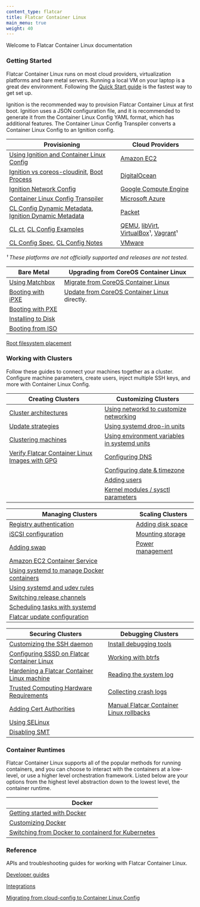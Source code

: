 ```yaml
---
content_type: flatcar
title: Flatcar Container Linux
main_menu: true
weight: 40
---
```


Welcome to Flatcar Container Linux documentation

### Getting Started
Flatcar Container Linux runs on most cloud providers, virtualization platforms and bare metal servers. Running a local VM on your laptop is a great dev environment. Following the [Quick Start guide][quick-start] is the fastest way to get set up.

Ignition is the recommended way to provision Flatcar Container Linux at first boot.
Ignition uses a JSON configuration file, and it is recommended to generate it from the Container Linux Config YAML format, which has additional features.
The Container Linux Config Transpiler converts a Container Linux Config to an Ignition config.


Provisioning                                                                                      | Cloud Providers
--------------                                                                                    | -------------
[Using Ignition and Container Linux Config][container-linux-config]                               | [Amazon EC2][ec2]
[Ignition vs coreos-cloudinit][ignition-what], [Boot Process][ignition-boot]                      | [DigitalOcean][digital-ocean]
[Ignition Network Config][ignition-network]                                                       | [Google Compute Engine][gce]
[Container Linux Config Transpiler][config-transpiler]                                            | [Microsoft Azure][azure]
[CL Config Dynamic Metadata][config-dynamic-data], [Ignition Dynamic Metadata][ignition-metadata] | [Packet][packet]
[CL ct][config-intro], [CL Config Examples][config-examples]                                      | [QEMU][qemu], [libVirt][libvirt], [VirtualBox][virtualbox]¹, [Vagrant][vagrant]¹
[CL Config Spec][config-spec], [CL Config Notes][config-notes]                                    | [VMware][vmware]

_¹ These platforms are not officially supported and releases are not tested._

Bare Metal                                              | Upgrading from CoreOS Container Linux
--------------                                          | -------------
[Using Matchbox][matchbox]                              | [Migrate from CoreOS Container Linux][migrate-from-container-linux]
[Booting with iPXE][ipxe]                               | [Update from CoreOS Container Linux][update-from-container-linux] directly.
[Booting with PXE][pxe]                                 |
[Installing to Disk][install-to-disk]                   |
[Booting from ISO][boot-iso]                            |
[Root filesystem placement][filesystem-placement]


### Working with Clusters
Follow these guides to connect your machines together as a cluster. Configure machine parameters, create users, inject multiple SSH keys, and more with Container Linux Config.

Creating Clusters                                               | Customizing Clusters
--------------                                                  | -------------
[Cluster architectures][cluster-architectures]                  | [Using networkd to customize networking][networkd-customize]
[Update strategies][update-strategies]                          | [Using systemd drop-in units][systemd-drop-in]
[Clustering machines][clustering-machines]                      | [Using environment variables in systemd units][environment-variables-systemd]
[Verify Flatcar Container Linux Images with GPG][verify-container-linux]  | [Configuring DNS][dns]
                                                                | [Configuring date & timezone][date-timezone]
                                                                | [Adding users][users]
                                                                | [Kernel modules / sysctl parameters][parameters]

Managing Clusters                                                      | Scaling Clusters
-------------                                                          | --------------
[Registry authentication][registry-authentication]                     | [Adding disk space][disk-space]
[iSCSI configuration][iscsi]                                           | [Mounting storage][mounting-storage]
[Adding swap][swap]                                                    | [Power management][power-management]
[Amazon EC2 Container Service][ec2-container-service]                  |
[Using systemd to manage Docker containers][manage-docker-containers]  |
[Using systemd and udev rules][udev-rules]                             |
[Switching release channels][release-channels]                         |
[Scheduling tasks with systemd][tasks-with-systemd]                    |
[Flatcar update configuration][update-conf]                            |

Securing Clusters                                               | Debugging Clusters
--------------                                                  | --------------
[Customizing the SSH daemon][ssh-daemon]                        | [Install debugging tools][debugging-tools]
[Configuring SSSD on Flatcar Container Linux][sssd-container-linux]       | [Working with btrfs][btrfs]
[Hardening a Flatcar Container Linux machine][hardening-container-linux]  | [Reading the system log][system-log]
[Trusted Computing Hardware Requirements][hardware-requirements]| [Collecting crash logs][crash-log]
[Adding Cert Authorities][cert-authorities]                     | [Manual Flatcar Container Linux rollbacks][container-linux-rollbacks]
[Using SELinux][selinux]                                        |
[Disabling SMT][disabling-smt]                                    |


### Container Runtimes
Flatcar Container Linux supports all of the popular methods for running containers, and you can choose to interact with the containers at a low-level, or use a higher level orchestration framework. Listed below are your options from the highest level abstraction down to the lowest level, the container runtime.

Docker |
-------------- |
[Getting started with Docker][docker] |
[Customizing Docker][customizing-docker] |
[Switching from Docker to containerd for Kubernetes][containerd-for-kubernetes] |

### Reference
APIs and troubleshooting guides for working with Flatcar Container Linux.

[Developer guides][developer-guides]

[Integrations][integrations]

[Migrating from cloud-config to Container Linux Config][migrating-from-cloud-config]

[quick-start]: quickstart
[ignition-what]: ignition/
[ignition-boot]: ignition/boot-process
[ignition-network]: ignition/network-configuration
[ignition-metadata]: ignition/metadata
[container-linux-config]: reference/migrating-to-clcs/provisioning/
[config-transpiler]: container-linux-config-transpiler/
[config-intro]: container-linux-config-transpiler/getting-started
[config-dynamic-data]: container-linux-config-transpiler/dynamic-data
[config-examples]: container-linux-config-transpiler/examples
[config-spec]: container-linux-config-transpiler/configuration
[config-notes]: container-linux-config-transpiler/operators-notes
[matchbox]: https://matchbox.psdn.io/
[ipxe]: bare-metal/booting-with-ipxe
[pxe]: bare-metal/booting-with-pxe
[install-to-disk]: bare-metal/installing-to-disk
[boot-iso]: bare-metal/booting-with-iso
[filesystem-placement]: bare-metal/root-filesystem-placement
[migrate-from-container-linux]: migrating-from-coreos/
[update-from-container-linux]: migrating-from-coreos/update-from-container-linux
[ec2]: cloud-providers/booting-on-ec2
[digital-ocean]: cloud-providers/booting-on-digitalocean
[gce]: cloud-providers/booting-on-google-compute-engine
[azure]: cloud-providers/booting-on-azure
[qemu]: cloud-providers/booting-with-qemu
[packet]: cloud-providers/booting-on-packet
[libvirt]: cloud-providers/booting-with-libvirt
[virtualbox]: cloud-providers/booting-on-virtualbox
[vagrant]: cloud-providers/booting-on-vagrant
[vmware]: cloud-providers/booting-on-vmware
[cluster-architectures]: clusters/creation/cluster-architectures
[update-strategies]: clusters/creation/update-strategies
[clustering-machines]: clusters/creation/cluster-discovery
[verify-container-linux]: clusters/creation/verify-images
[networkd-customize]: clusters/customization/network-config-with-networkd
[systemd-drop-in]: clusters/customization/using-systemd-drop-in-units
[environment-variables-systemd]: clusters/customization/using-environment-variables-in-systemd-units
[dns]: clusters/customization/configuring-dns
[date-timezone]: clusters/customization/configuring-date-and-timezone
[users]: clusters/customization/adding-users
[parameters]: clusters/customization/other-settings
[disk-space]: clusters/scaling/adding-disk-space
[mounting-storage]: clusters/scaling/mounting-storage
[power-management]: clusters/scaling/power-management
[registry-authentication]: clusters/management/registry-authentication
[iscsi]: clusters/management/iscsi
[swap]: clusters/management/adding-swap
[ec2-container-service]: clusters/management/booting-on-ecs/
[manage-docker-containers]: clusters/management/getting-started-with-systemd
[udev-rules]: clusters/management/using-systemd-and-udev-rules
[update-conf]: clusters/management/update-conf
[release-channels]: clusters/management/switching-channels
[tasks-with-systemd]: clusters/management/scheduling-tasks-with-systemd-timers
[ssh-daemon]: clusters/securing/customizing-sshd
[sssd-container-linux]: clusters/securing/sssd
[hardening-container-linux]: clusters/securing/hardening-guide
[hardware-requirements]: clusters/securing/trusted-computing-hardware-requirements
[cert-authorities]: clusters/securing/adding-certificate-authorities
[selinux]: clusters/securing/selinux
[disabling-smt]: clusters/securing/disabling-smt
[debugging-tools]: clusters/debug/install-debugging-tools
[btrfs]: clusters/debug/btrfs-troubleshooting
[system-log]: clusters/debug/reading-the-system-log
[crash-log]: clusters/debug/collecting-crash-logs
[container-linux-rollbacks]: clusters/debug/manual-rollbacks
[docker]: container-runtimes/getting-started-with-docker
[customizing-docker]: container-runtimes/customizing-docker
[developer-guides]: reference/developer-guides/
[integrations]: reference/integrations/
[migrating-from-cloud-config]: reference/migrating-to-clcs/
[containerd-for-kubernetes]: container-runtimes/switching-from-docker-to-containerd-for-kubernetes
